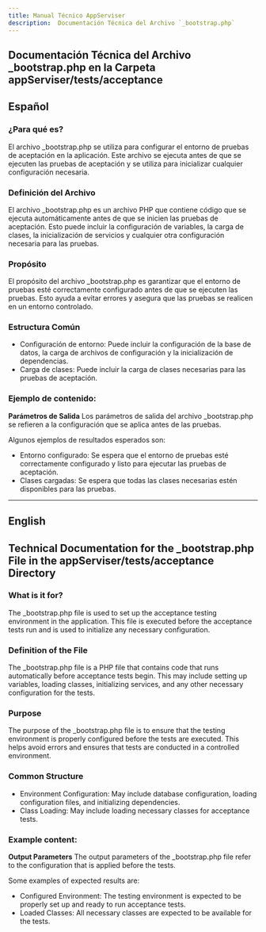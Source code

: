 ```yaml
---
title: Manual Técnico AppServiser
description:  Documentación Técnica del Archivo `_bootstrap.php`
---
```


## Documentación Técnica del Archivo _bootstrap.php en la Carpeta appServiser/tests/acceptance

## Español

### ¿Para qué es?
El archivo _bootstrap.php se utiliza para configurar el entorno de pruebas de aceptación en la aplicación. Este archivo se ejecuta antes de que se ejecuten las pruebas de aceptación y se utiliza para inicializar cualquier configuración necesaria.

### Definición del Archivo
El archivo _bootstrap.php es un archivo PHP que contiene código que se ejecuta automáticamente antes de que se inicien las pruebas de aceptación. Esto puede incluir la configuración de variables, la carga de clases, la inicialización de servicios y cualquier otra configuración necesaria para las pruebas.

### Propósito
El propósito del archivo _bootstrap.php es garantizar que el entorno de pruebas esté correctamente configurado antes de que se ejecuten las pruebas. Esto ayuda a evitar errores y asegura que las pruebas se realicen en un entorno controlado.

### Estructura Común
- Configuración de entorno: Puede incluir la configuración de la base de datos, la carga de archivos de configuración y la inicialización de dependencias.
- Carga de clases: Puede incluir la carga de clases necesarias para las pruebas de aceptación.

### Ejemplo de contenido:
**Parámetros de Salida**
Los parámetros de salida del archivo _bootstrap.php se refieren a la configuración que se aplica antes de las pruebas. 

Algunos ejemplos de resultados esperados son:
- Entorno configurado: Se espera que el entorno de pruebas esté correctamente configurado y listo para ejecutar las pruebas de aceptación.
- Clases cargadas: Se espera que todas las clases necesarias estén disponibles para las pruebas.

---

## English

## Technical Documentation for the _bootstrap.php File in the appServiser/tests/acceptance Directory

### What is it for?
The _bootstrap.php file is used to set up the acceptance testing environment in the application. This file is executed before the acceptance tests run and is used to initialize any necessary configuration.

### Definition of the File
The _bootstrap.php file is a PHP file that contains code that runs automatically before acceptance tests begin. This may include setting up variables, loading classes, initializing services, and any other necessary configuration for the tests.

### Purpose
The purpose of the _bootstrap.php file is to ensure that the testing environment is properly configured before the tests are executed. This helps avoid errors and ensures that tests are conducted in a controlled environment.

### Common Structure
- Environment Configuration: May include database configuration, loading configuration files, and initializing dependencies.
- Class Loading: May include loading necessary classes for acceptance tests.

### Example content:
**Output Parameters**
The output parameters of the _bootstrap.php file refer to the configuration that is applied before the tests. 

Some examples of expected results are:
- Configured Environment: The testing environment is expected to be properly set up and ready to run acceptance tests.
- Loaded Classes: All necessary classes are expected to be available for the tests.